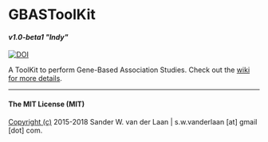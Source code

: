 GBASToolKit
============
#### _v1.0-beta1 "Indy"_
[![DOI](https://zenodo.org/badge/126183592.svg)](https://zenodo.org/badge/latestdoi/126183592)


A ToolKit to perform Gene-Based Association Studies. Check out the [wiki for more details](https://github.com/swvanderlaan/GBASToolKit/wiki). 


--------------

#### The MIT License (MIT)
[Copyright (c)](copyright.md) 2015-2018 Sander W. van der Laan | s.w.vanderlaan [at] gmail [dot] com.


